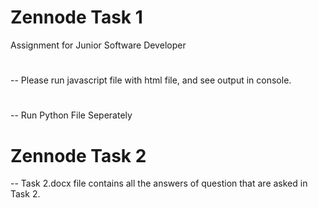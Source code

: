 # Zennode Task 1
Assignment for Junior Software Developer
#
-- Please run javascript file with html file, and see output in console.
#
-- Run Python File Seperately
# Zennode Task 2
--  Task 2.docx file contains all the answers of question that are asked in Task 2.
